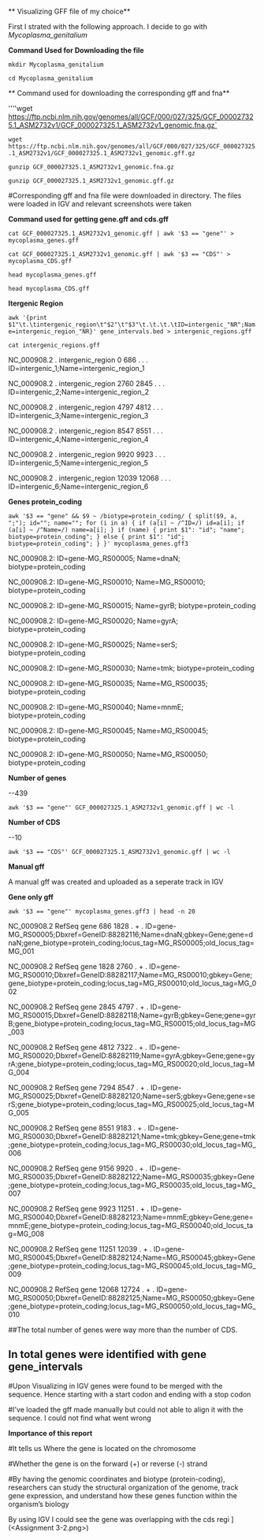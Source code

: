 ** Visualizing GFF file of my choice**

First I strated with the following approach. I decide to go with *Mycoplasma_genitalium*

**Command Used for Downloading the file**

`mkdir Mycoplasma_genitalium`

`cd Mycoplasma_genitalium`

** Command used for downloading the corresponding gff and fna**

''''wget https://ftp.ncbi.nlm.nih.gov/genomes/all/GCF/000/027/325/GCF_000027325.1_ASM2732v1/GCF_000027325.1_ASM2732v1_genomic.fna.gz`

`wget https://ftp.ncbi.nlm.nih.gov/genomes/all/GCF/000/027/325/GCF_000027325.1_ASM2732v1/GCF_000027325.1_ASM2732v1_genomic.gff.gz`

`gunzip GCF_000027325.1_ASM2732v1_genomic.fna.gz`

`gunzip GCF_000027325.1_ASM2732v1_genomic.gff.gz`

#Corresponding gff and fna file were downloaded in directory. The files were loaded in IGV and relevant screenshots were taken

**Command used for getting gene.gff and cds.gff**


`cat GCF_000027325.1_ASM2732v1_genomic.gff | awk '$3 == "gene"' > mycoplasma_genes.gff`


`cat GCF_000027325.1_ASM2732v1_genomic.gff | awk '$3 == "CDS"' > mycoplasma_CDS.gff`


`head mycoplasma_genes.gff`

`head mycoplasma_CDS.gff`


**Itergenic Region**

`awk '{print $1"\t.\tintergenic_region\t"$2"\t"$3"\t.\t.\t.\tID=intergenic_"NR";Name=intergenic_region_"NR}' gene_intervals.bed > intergenic_regions.gff`

`cat intergenic_regions.gff`

NC_000908.2     .       intergenic_region       0       686     .       .       .       ID=intergenic_1;Name=intergenic_region_1

NC_000908.2     .       intergenic_region       2760    2845    .       .       .       ID=intergenic_2;Name=intergenic_region_2

NC_000908.2     .       intergenic_region       4797    4812    .       .       .       ID=intergenic_3;Name=intergenic_region_3

NC_000908.2     .       intergenic_region       8547    8551    .       .       .       ID=intergenic_4;Name=intergenic_region_4

NC_000908.2     .       intergenic_region       9920    9923    .       .       .       ID=intergenic_5;Name=intergenic_region_5

NC_000908.2     .       intergenic_region       12039   12068   .       .       .       ID=intergenic_6;Name=intergenic_region_6


**Genes protein_coding**

`awk '$3 == "gene" && $9 ~ /biotype=protein_coding/ {
    split($9, a, ";");
    id="";
    name="";
    for (i in a) {
        if (a[i] ~ /^ID=/) id=a[i];
        if (a[i] ~ /^Name=/) name=a[i];
    }
    if (name) {
        print $1": "id"; "name"; biotype=protein_coding";
    } else {
        print $1": "id"; biotype=protein_coding";
    }
}' mycoplasma_genes.gff3`

NC_000908.2: ID=gene-MG_RS00005; Name=dnaN; biotype=protein_coding

NC_000908.2: ID=gene-MG_RS00010; Name=MG_RS00010; biotype=protein_coding

NC_000908.2: ID=gene-MG_RS00015; Name=gyrB; biotype=protein_coding

NC_000908.2: ID=gene-MG_RS00020; Name=gyrA; biotype=protein_coding

NC_000908.2: ID=gene-MG_RS00025; Name=serS; biotype=protein_coding

NC_000908.2: ID=gene-MG_RS00030; Name=tmk; biotype=protein_coding

NC_000908.2: ID=gene-MG_RS00035; Name=MG_RS00035; biotype=protein_coding

NC_000908.2: ID=gene-MG_RS00040; Name=mnmE; biotype=protein_coding

NC_000908.2: ID=gene-MG_RS00045; Name=MG_RS00045; biotype=protein_coding

NC_000908.2: ID=gene-MG_RS00050; Name=MG_RS00050; biotype=protein_coding


**Number of genes**

--439

`awk '$3 == "gene"' GCF_000027325.1_ASM2732v1_genomic.gff | wc -l`

**Number of CDS**

--10

`awk '$3 == "CDS"' GCF_000027325.1_ASM2732v1_genomic.gff | wc -l`

**Manual gff**

A manual gff was created and uploaded as a seperate track in IGV

**Gene only gff**

`awk '$3 == "gene"' mycoplasma_genes.gff3 | head -n 20`

NC_000908.2     RefSeq  gene    686     1828    .       +       .       ID=gene-MG_RS00005;Dbxref=GeneID:88282116;Name=dnaN;gbkey=Gene;gene=dnaN;gene_biotype=protein_coding;locus_tag=MG_RS00005;old_locus_tag=MG_001

NC_000908.2     RefSeq  gene    1828    2760    .       +       .       ID=gene-MG_RS00010;Dbxref=GeneID:88282117;Name=MG_RS00010;gbkey=Gene;gene_biotype=protein_coding;locus_tag=MG_RS00010;old_locus_tag=MG_002

NC_000908.2     RefSeq  gene    2845    4797    .       +       .       ID=gene-MG_RS00015;Dbxref=GeneID:88282118;Name=gyrB;gbkey=Gene;gene=gyrB;gene_biotype=protein_coding;locus_tag=MG_RS00015;old_locus_tag=MG_003

NC_000908.2     RefSeq  gene    4812    7322    .       +       .       ID=gene-MG_RS00020;Dbxref=GeneID:88282119;Name=gyrA;gbkey=Gene;gene=gyrA;gene_biotype=protein_coding;locus_tag=MG_RS00020;old_locus_tag=MG_004

NC_000908.2     RefSeq  gene    7294    8547    .       +       .       ID=gene-MG_RS00025;Dbxref=GeneID:88282120;Name=serS;gbkey=Gene;gene=serS;gene_biotype=protein_coding;locus_tag=MG_RS00025;old_locus_tag=MG_005

NC_000908.2     RefSeq  gene    8551    9183    .       +       .       ID=gene-MG_RS00030;Dbxref=GeneID:88282121;Name=tmk;gbkey=Gene;gene=tmk;gene_biotype=protein_coding;locus_tag=MG_RS00030;old_locus_tag=MG_006

NC_000908.2     RefSeq  gene    9156    9920    .       +       .       ID=gene-MG_RS00035;Dbxref=GeneID:88282122;Name=MG_RS00035;gbkey=Gene;gene_biotype=protein_coding;locus_tag=MG_RS00035;old_locus_tag=MG_007

NC_000908.2     RefSeq  gene    9923    11251   .       +       .       ID=gene-MG_RS00040;Dbxref=GeneID:88282123;Name=mnmE;gbkey=Gene;gene=mnmE;gene_biotype=protein_coding;locus_tag=MG_RS00040;old_locus_tag=MG_008

NC_000908.2     RefSeq  gene    11251   12039   .       +       .       ID=gene-MG_RS00045;Dbxref=GeneID:88282124;Name=MG_RS00045;gbkey=Gene;gene_biotype=protein_coding;locus_tag=MG_RS00045;old_locus_tag=MG_009

NC_000908.2     RefSeq  gene    12068   12724   .       +       .       ID=gene-MG_RS00050;Dbxref=GeneID:88282125;Name=MG_RS00050;gbkey=Gene;gene_biotype=protein_coding;locus_tag=MG_RS00050;old_locus_tag=MG_010



##The total number of genes were way more than the number of CDS.

## In total genes were identified with gene gene_intervals

#Upon Visualizing in IGV genes were found to be merged with the sequence. Hence starting with a start codon and ending with a stop codon

#I've loaded the gff made manually but could not able to align it with the sequence. I could not find what went wrong

**Importance of this report**

#It tells us Where the gene is located on the chromosome

#Whether the gene is on the forward (+) or reverse (-) strand

#By having the genomic coordinates and biotype (protein-coding), researchers can study the structural organization of the genome, track gene expression, and understand how these genes function within the organism’s biology


By using IGV I could see the gene was overlapping with the cds regi
](<Assignment 3-2.png>)